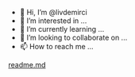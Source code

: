 - 👋 Hi, I’m @livdemirci
- 👀 I’m interested in ...
- 🌱 I’m currently learning ...
- 💞️ I’m looking to collaborate on ...
- 📫 How to reach me ...

<!---
livdemirci/livdemirci is a ✨ special ✨ repository because its `README.md` (this file) appears on your GitHub profile.
You can click the Preview link to take a look at your changes.
--->
[readme.md](https://github.com/livdemirci/livdemirci/files/12794943/readme.md)

